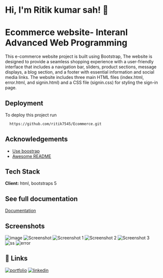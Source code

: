 # Hi, I'm Ritik kumar sah! 👋

# Ecommerce website- Interanl Advanced Web Programming

This e-commerce website project is built using Bootstrap, The website is designed to provide a seamless shopping experience with a user-friendly interface that includes a navigation bar, sliders, product sections, message displays, a blog section, and a footer with essential information and social media links. The website includes three main HTML files (index.html, error.html, and signin.html) and a CSS file (signin.css) for styling the sign-in page.

## Deployment

To deploy this project run

```bash
  https://github.com/ritik7545/Ecommerce.git
```
## Acknowledgements

 - [Use boostrap](https://getbootstrap.com/docs/5.0/getting-started/introduction/)
 - [Awesome README](https://fontawesome.com/)
 
## Tech Stack

**Client:** html, bootstraps 5


## See full documentation 

[Documentation](https://drive.google.com/file/d/1nnokW5n9tY0S5HoO8IUT9y12nIUqpkF4/view?usp=sharing)



## Screenshots
![image](https://github.com/user-attachments/assets/9cb64987-4ece-4ae5-bf34-02176d3fd471)
![Screenshot ](https://github.com/user-attachments/assets/59430845-174a-4fc0-ad55-631d1360440e)
![Screenshot 1](https://github.com/user-attachments/assets/411a9f18-f498-4348-a1fc-b530f49df3de)
![Screenshot 2](https://github.com/user-attachments/assets/6b6e9584-e781-4659-8dc4-d1809a6e4d4c)
![Screenshot 3](https://github.com/user-attachments/assets/5532322e-5176-447f-954b-529bea4f724e)
![ss](https://github.com/user-attachments/assets/b173f37a-f1bc-49a2-b103-8167fe33b31c)
![error](https://github.com/user-attachments/assets/bc272685-536c-4fbf-9b04-a1a1b7a45535)





## 🔗 Links
[![portfolio](https://img.shields.io/badge/my_portfolio-000?style=for-the-badge&logo=ko-fi&logoColor=white)](https://ritiksah.netlify.app/)
[![linkedin](https://img.shields.io/badge/linkedin-0A66C2?style=for-the-badge&logo=linkedin&logoColor=white)](https://www.linkedin.com/in/ritikkumarsah/)
